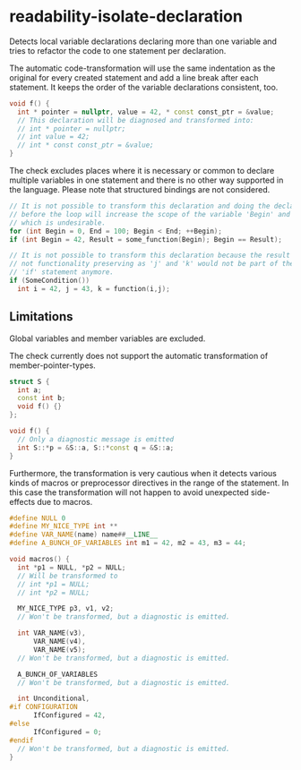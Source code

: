 # readability-isolate-declaration

Detects local variable declarations declaring more than one variable and
tries to refactor the code to one statement per declaration.

The automatic code-transformation will use the same indentation as the
original for every created statement and add a line break after each
statement. It keeps the order of the variable declarations consistent,
too.

``` c++
void f() {
  int * pointer = nullptr, value = 42, * const const_ptr = &value;
  // This declaration will be diagnosed and transformed into:
  // int * pointer = nullptr;
  // int value = 42;
  // int * const const_ptr = &value;
}
```

The check excludes places where it is necessary or common to declare
multiple variables in one statement and there is no other way supported
in the language. Please note that structured bindings are not
considered.

``` c++
// It is not possible to transform this declaration and doing the declaration
// before the loop will increase the scope of the variable 'Begin' and 'End'
// which is undesirable.
for (int Begin = 0, End = 100; Begin < End; ++Begin);
if (int Begin = 42, Result = some_function(Begin); Begin == Result);

// It is not possible to transform this declaration because the result is
// not functionality preserving as 'j' and 'k' would not be part of the
// 'if' statement anymore.
if (SomeCondition())
  int i = 42, j = 43, k = function(i,j);
```

## Limitations

Global variables and member variables are excluded.

The check currently does not support the automatic transformation of
member-pointer-types.

``` c++
struct S {
  int a;
  const int b;
  void f() {}
};

void f() {
  // Only a diagnostic message is emitted
  int S::*p = &S::a, S::*const q = &S::a;
}
```

Furthermore, the transformation is very cautious when it detects various
kinds of macros or preprocessor directives in the range of the
statement. In this case the transformation will not happen to avoid
unexpected side-effects due to macros.

``` c++
#define NULL 0
#define MY_NICE_TYPE int **
#define VAR_NAME(name) name##__LINE__
#define A_BUNCH_OF_VARIABLES int m1 = 42, m2 = 43, m3 = 44;

void macros() {
  int *p1 = NULL, *p2 = NULL;
  // Will be transformed to
  // int *p1 = NULL;
  // int *p2 = NULL;

  MY_NICE_TYPE p3, v1, v2;
  // Won't be transformed, but a diagnostic is emitted.

  int VAR_NAME(v3),
      VAR_NAME(v4),
      VAR_NAME(v5);
  // Won't be transformed, but a diagnostic is emitted.

  A_BUNCH_OF_VARIABLES
  // Won't be transformed, but a diagnostic is emitted.

  int Unconditional,
#if CONFIGURATION
      IfConfigured = 42,
#else
      IfConfigured = 0;
#endif
  // Won't be transformed, but a diagnostic is emitted.
}
```
